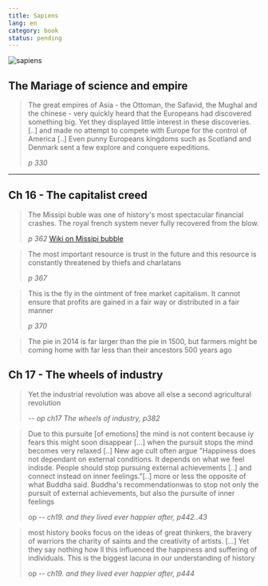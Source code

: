 ```yaml
---
title: Sapiens
lang: en
category: book
status: pending
---
```


![sapiens](https://images-na.ssl-images-amazon.com/images/I/41%2BlolL22gL._SX314_BO1,204,203,200_.jpg)

## The Mariage of science and empire

> The great empires of Asia - the Ottoman, the Safavid, the Mughal and the chinese - very quickly heard that the Europeans had discovered something big. Yet they displayed little interest in these discoveries. \[..\] and made no attempt to compete with Europe for the control of America \[..\] Even punny Europeans kingdoms such as Scotland and Denmark sent a few explore and conquere expeditions.
>
> <cite> p 330 </cite>


---

## Ch 16 - The capitalist creed

> The Missipi buble was one of history's most spectacular financial crashes. The royal french system never fully recovered from the blow.
>
> <cite> p 362 </cite>
[Wiki on Missipi bubble](https://en.wikipedia.org/wiki/Mississippi_Company#Mississippi_Bubble)

> The most important resource is trust in the future and this resource is constantly threatened by thiefs and charlatans 
>
> <cite> p 367 </cite>


> This is the fly in the ointment of free market capitalism. It cannot ensure that profits are gained in a fair way or distributed in a fair manner 
>
> <cite> p 370 </cite>

> The pie in 2014 is far larger than the pie in 1500, but farmers might be coming home with far less than their ancestors 500 years ago

## Ch 17 - The wheels of industry

> Yet the industrial revolution was above all else a second agricultural revolution
>
> -- <cite> op ch17 The wheels of industry, p382 </cite>

> Due to this pursuite \[of emotions\] the mind is not content because iy fears this might soon disappear \[...\] when the pursuit stops the mind becomes very relaxed \[..\] 
> New age cult often argue \"Happiness does not dependant on external conditions. It depends on what we feel indisde. People should stop pursuing external achievements \[..\] and connect instead on inner feelings.\"\[..\] more or less the opposite of what Buddha said.
> Buddha's recommendationwas to stop not only the pursuit of external achievements, but also the pursuite of inner feelings
>
> op -- <cite>ch19. and they lived ever happier after, p442..43</cite>

> most history books focus on the ideas of great thinkers, the bravery of warriors the charity of saints and the creativity of artists. \[...\] Yet they say nothing how ll this influenced the happiness and suffering of individuals. This is the biggest lacuna in our understanding of history
>
> op -- <cite>ch19. and they lived ever happier after, p444 </cite>
